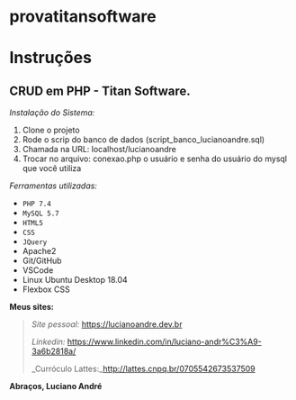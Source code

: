# provatitansoftware
# **Instruções**
## CRUD em PHP - Titan Software.

_Instalação do Sistema:_

1. Clone o projeto
2. Rode o scrip do banco de dados (script_banco_lucianoandre.sql)
3. Chamada na URL: localhost/lucianoandre
4. Trocar no arquivo: conexao.php o usuário e senha do usuário do mysql que você utiliza

_Ferramentas utilizadas:_
- `PHP 7.4`
- `MySQL 5.7`
- `HTML5`
- `CSS`
- `JQuery`
- Apache2
- Git/GitHub
- VSCode
- Linux Ubuntu Desktop 18.04
- Flexbox CSS

**Meus sites:**
> _Site pessoal:_ https://lucianoandre.dev.br
>
> _Linkedin:_ https://www.linkedin.com/in/luciano-andr%C3%A9-3a6b2818a/
>
> _Curróculo Lattes:_http://lattes.cnpq.br/0705542673537509

**Abraços, Luciano André**
